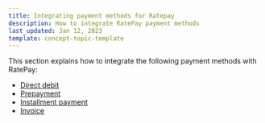 ```yaml
---
title: Integrating payment methods for Ratepay
description: How to integrate RatePay payment methods
last_updated: Jan 12, 2023
template: concept-topic-template
---
```


This section explains how to integrate the following payment methods with RatePay:
* [Direct debit](/docs/pbc/all/payment-service-provider/{{page.version}}/base-shop/third-party-integrations/ratepay/integrate-payment-methods-for-ratepay/integrate-the-direct-debit-payment-method-for-ratepay.html)
* [Prepayment](/docs/pbc/all/payment-service-provider/{{page.version}}/base-shop/third-party-integrations/ratepay/integrate-payment-methods-for-ratepay/integrate-the-prepayment-payment-method-for-ratepay.html)
* [Installment payment](/docs/pbc/all/payment-service-provider/{{page.version}}/base-shop/third-party-integrations/ratepay/integrate-payment-methods-for-ratepay/integrate-the-installment-payment-method-for-ratepay.html)
* [Invoice](/docs/pbc/all/payment-service-provider/{{page.version}}/base-shop/third-party-integrations/ratepay/integrate-payment-methods-for-ratepay/integrate-the-invoice-payment-method-for-ratepay.html)
